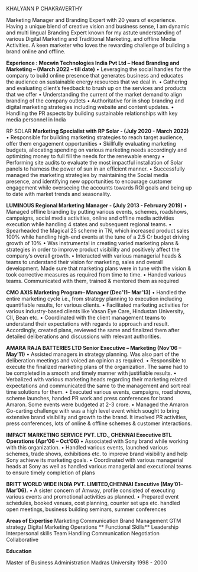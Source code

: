 KHALYANN P CHAKRAVERTHY 

Marketing Manager and Branding Expert with 20 years of experience. Having a unique blend of creative vision and business sense, I am dynamic and multi lingual Branding Expert known for my astute understanding of various Digital Marketing and Traditional Marketing, and offline Media Activities. A keen marketer who loves the rewarding challenge of building a brand online and offline. 

**Experience : Mecwin Technologies India Pvt Ltd – Head Branding and Marketing – (March 2022 – till date)**
•	Leveraging the social handles for the company to build online presence that generates business and educates the audience on sustainable energy resources that we deal in. 
•	Gathering and evaluating client’s feedback to brush up on the services and products that we   offer
•	Understanding the current of the market demand to align branding of the company outlets 
•	Authoritative for in shop branding and digital marketing strategies including website and content updates.
•	Handling the PR aspects by building sustainable relationships with key media personnel in India

 RP SOLAR **Marketing Specialist with RP Solar - (July 2020 - March 2022)**
•	Responsible for building marketing strategies to reach target audience, offer them engagement opportunities
•	Skillfully evaluating marketing budgets, allocating spending on various marketing needs accordingly and optimizing money to full fill the needs for the renewable energy
•	Performing site audits to evaluate the most impactful installation of Solar panels to harness the power of sun in an efficient manner.
•	Successfully managed the marketing strategies by maintaining the Social media presence, and identifying new opportunities to encourage customer engagement while overseeing the accounts towards ROI goals and being up to date with market trends and seasonality.

**LUMINOUS Regional Marketing Manager - (July 2013 - February 2019)**
•	Managed offline branding by putting various events, schemes, roadshows, campaigns, social media activities, online and offline media activities execution while handling 4 states and subsequent regional teams.
•	Spearheaded the Magical 25 scheme in TN, which increased product sales 100% while handling high-end events at the tune of a 2.5 Cr budget driving growth of 10%
•	Was instrumental in creating varied marketing plans & strategies in order to improve product
visibility and positively affect the company’s overall growth.
•	Interacted with various managerial heads & teams to understand their vision for marketing, sales and overall development. Made sure that marketing plans were in tune with the vision & took corrective measures as required from time to time.
•	Handed various teams. Communicated with them, trained & mentored them as required

**CMO AXIS Marketing Program– Manager (Dec’11– Mar’13)**
•	Handled the entire marketing cycle i.e., from strategy planning to execution including quantifiable results, for various clients.
•	Facilitated marketing activities for various industry-based clients like Vasan Eye Care, Hindustan University, CII, Bean etc.
•	Coordinated with the client management teams to understand their expectations with regards to approach and result. Accordingly, created plans, reviewed the same and finalized them after detailed deliberations and discussions with relevant authorities.

**AMARA RAJA BATTERIES LTD Senior Executive – Marketing (Nov’06 – May’11)**
•	Assisted managers in strategy planning. Was also part of the deliberation meetings and voiced an opinion as required.
•	Responsible to execute the finalized marketing plans of the organization. The same had to be completed in a smooth and timely manner with justifiable results.
•	Verbalized with various marketing heads regarding their marketing related expectations and communicated the same to the management and sort real time solutions for them.
•	Executed various events, campaigns, road shows, scheme launches, handed PR work and press conferences for brand Amaron. Some events were budgeted at 2-3 crore.
•	Managed the Amaron Go-carting challenge with was a high level event which sought to bring extensive brand visibility and growth to the brand. It involved PR activities, press conferences, lots of online & offline schemes & customer interactions.

**IMPACT MARKETING SERVICE PVT. LTD., CHENNAI Executive BTL Operations (Apr’06 – Oct’06)**
•	Associated with Sony brand while working with this organization.
•	Handled various events, launched various schemes, trade shows, exhibitions etc. to improve brand visibility and help Sony achieve its marketing goals.
•	Coordinated with various managerial heads at Sony as well as handled various managerial and executional teams to ensure timely completion of plans

**BRITT WORLD WIDE INDIA PVT. LIMITED,CHENNAI Executive (May’01–Mar’06).**
•	A sister concern of Amway, profile consisted of executing various events and promotional activities as planned.
•	Prepared event schedules, booked venues, cost planning, counter set ups etc. handled open meetings, business building seminars, summer conferences

**Areas of Expertise** 
Marketing Communication 
Brand Management
GTM strategy 
Digital Marketing Operations 
**
Functional Skills**
Leadership 
Interpersonal skills 
Team Handling 
Communication 
Negotiation 
Collaborative

**Education**

Master of Business Administration Madras University
1998 - 2000


